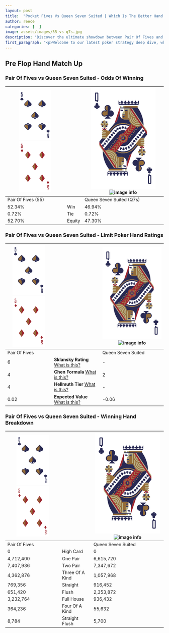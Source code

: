 ```yaml
---
layout: post
title:  "Pocket Fives Vs Queen Seven Suited | Which Is The Better Hand In Poker? A Complete Guide"
author: reece
categories: [  ]
image: assets/images/55-vs-q7s.jpg
description: "Discover the ultimate showdown between Pair Of Fives and Queen Seven Suited in poker! Uncover the odds, strategies, and scenarios where one hand triumphs over the other. Get ready to up your poker game with this thrilling analysis."
first_paragraph: "<p>Welcome to our latest poker strategy deep dive, where we're pitting two distinct hands against each other in a high-stakes showdown: Pair Of Fives vs Queen Seven Suited.</p><p>In the dynamic world of poker, every decision counts, and knowing which hand holds the upper hand is key to your success at the table.</p><p>In this article, we'll dissect these two hands, explore the scenarios where one dominates the other, and equip you with the knowledge to make strategic choices that can tip the odds in your favor.</p><p>Get ready to unravel the intriguing dynamics of these poker hands and elevate your game to new heights.</p>"
---
```




[comment]: # (sp0)

## Pre Flop Hand Match Up

<div class="table hand-ratings" markdown="1"> 



### Pair Of Fives vs Queen Seven Suited - Odds Of Winning


    
| ![image info](assets/images/hand1/5.png) ![image info](assets/images/hand1/5o.png) |  | ![image info](assets/images/hand2/Q.png) ![image info](assets/images/hand2/7s.png) |
| -------- | -------- | -------- |
| Pair Of Fives (55) |  | Queen Seven Suited (Q7s) |
| 52.34% | Win | 46.94% |
| 0.72% | Tie | 0.72% |
| 52.70% | Equity | 47.30% |




[comment]: # (sp1)



### Pair Of Fives vs Queen Seven Suited - Limit Poker Hand Ratings


    
| ![image info](assets/images/hand1/5.png) ![image info](assets/images/hand1/5o.png) |  | ![image info](assets/images/hand2/Q.png) ![image info](assets/images/hand2/7s.png) |
| -------- | -------- | -------- |
| Pair Of Fives |  | Queen Seven Suited |
| 6 | **Sklansky Rating** [What is this?](/sklansky-rating-explained) | - |
| 4 | **Chen Formula** [What is this?](/chen-formula-explained) | 2 |
| 4 | **Hellmuth Tier** [What is this?](/Hellmuth-tier-explained) | - |
| 0.02 | **Expected Value** [What is this?](/expected-value-explained) | -0.06 |




[comment]: # (sp2)



### Pair Of Fives vs Queen Seven Suited - Winning Hand Breakdown


    
| ![image info](assets/images/hand1/5.png) ![image info](assets/images/hand1/5o.png) |  | ![image info](assets/images/hand2/Q.png) ![image info](assets/images/hand2/7s.png) |
| -------- | -------- | -------- |
| Pair Of Fives |  | Queen Seven Suited |
| 0 | High Card | 0 |
| 4,712,400 | One Pair | 6,615,720 |
| 7,407,936 | Two Pair | 7,347,672 |
| 4,362,876 | Three Of A Kind | 1,057,968 |
| 769,356 | Straight | 916,452 |
| 651,420 | Flush | 2,353,872 |
| 3,232,764 | Full House | 936,432 |
| 364,236 | Four Of A Kind | 55,632 |
| 8,784 | Straight Flush | 5,700 |




[comment]: # (sp3)



</div>

[comment]: # (sp4)



[comment]: # (sp5)

